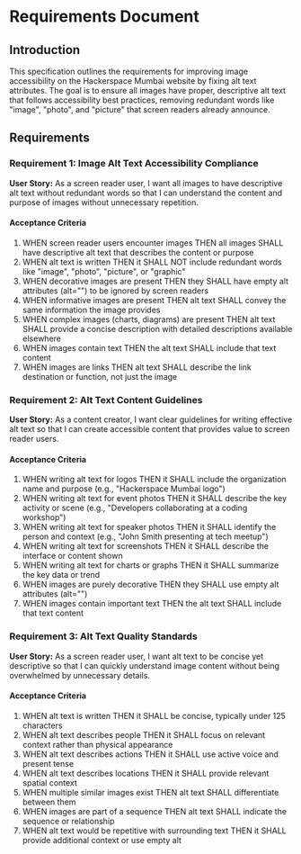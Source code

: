 # Requirements Document

## Introduction

This specification outlines the requirements for improving image accessibility on the Hackerspace Mumbai website by fixing alt text attributes. The goal is to ensure all images have proper, descriptive alt text that follows accessibility best practices, removing redundant words like "image", "photo", and "picture" that screen readers already announce.

## Requirements

### Requirement 1: Image Alt Text Accessibility Compliance

**User Story:** As a screen reader user, I want all images to have descriptive alt text without redundant words so that I can understand the content and purpose of images without unnecessary repetition.

#### Acceptance Criteria

1. WHEN screen reader users encounter images THEN all images SHALL have descriptive alt text that describes the content or purpose
2. WHEN alt text is written THEN it SHALL NOT include redundant words like "image", "photo", "picture", or "graphic"
3. WHEN decorative images are present THEN they SHALL have empty alt attributes (alt="") to be ignored by screen readers
4. WHEN informative images are present THEN alt text SHALL convey the same information the image provides
5. WHEN complex images (charts, diagrams) are present THEN alt text SHALL provide a concise description with detailed descriptions available elsewhere
6. WHEN images contain text THEN the alt text SHALL include that text content
7. WHEN images are links THEN alt text SHALL describe the link destination or function, not just the image

### Requirement 2: Alt Text Content Guidelines

**User Story:** As a content creator, I want clear guidelines for writing effective alt text so that I can create accessible content that provides value to screen reader users.

#### Acceptance Criteria

1. WHEN writing alt text for logos THEN it SHALL include the organization name and purpose (e.g., "Hackerspace Mumbai logo")
2. WHEN writing alt text for event photos THEN it SHALL describe the key activity or scene (e.g., "Developers collaborating at a coding workshop")
3. WHEN writing alt text for speaker photos THEN it SHALL identify the person and context (e.g., "John Smith presenting at tech meetup")
4. WHEN writing alt text for screenshots THEN it SHALL describe the interface or content shown
5. WHEN writing alt text for charts or graphs THEN it SHALL summarize the key data or trend
6. WHEN images are purely decorative THEN they SHALL use empty alt attributes (alt="")
7. WHEN images contain important text THEN the alt text SHALL include that text content

### Requirement 3: Alt Text Quality Standards

**User Story:** As a screen reader user, I want alt text to be concise yet descriptive so that I can quickly understand image content without being overwhelmed by unnecessary details.

#### Acceptance Criteria

1. WHEN alt text is written THEN it SHALL be concise, typically under 125 characters
2. WHEN alt text describes people THEN it SHALL focus on relevant context rather than physical appearance
3. WHEN alt text describes actions THEN it SHALL use active voice and present tense
4. WHEN alt text describes locations THEN it SHALL provide relevant spatial context
5. WHEN multiple similar images exist THEN alt text SHALL differentiate between them
6. WHEN images are part of a sequence THEN alt text SHALL indicate the sequence or relationship
7. WHEN alt text would be repetitive with surrounding text THEN it SHALL provide additional context or use empty alt
